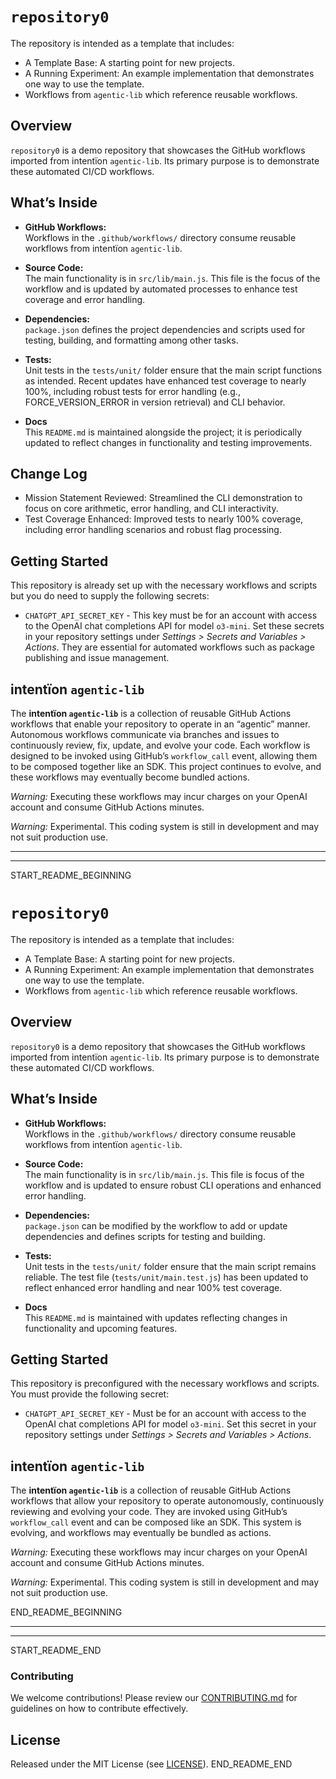 # `repository0`

The repository is intended as a template that includes:
* A Template Base: A starting point for new projects.
* A Running Experiment: An example implementation that demonstrates one way to use the template.
* Workflows from `agentic‑lib` which reference reusable workflows.

## Overview
`repository0` is a demo repository that showcases the GitHub workflows imported from intentïon `agentic‑lib`. Its primary purpose is to demonstrate these automated CI/CD workflows.

## What’s Inside

- **GitHub Workflows:**  
  Workflows in the `.github/workflows/` directory consume reusable workflows from intentïon `agentic‑lib`.

- **Source Code:**  
  The main functionality is in `src/lib/main.js`. This file is the focus of the workflow and is updated by automated processes to enhance test coverage and error handling.

- **Dependencies:**  
  `package.json` defines the project dependencies and scripts used for testing, building, and formatting among other tasks.

- **Tests:**  
  Unit tests in the `tests/unit/` folder ensure that the main script functions as intended. Recent updates have enhanced test coverage to nearly 100%, including robust tests for error handling (e.g., FORCE_VERSION_ERROR in version retrieval) and CLI behavior.

- **Docs**  
  This `README.md` is maintained alongside the project; it is periodically updated to reflect changes in functionality and testing improvements.

## Change Log
- Mission Statement Reviewed: Streamlined the CLI demonstration to focus on core arithmetic, error handling, and CLI interactivity.
- Test Coverage Enhanced: Improved tests to nearly 100% coverage, including error handling scenarios and robust flag processing.

## Getting Started

This repository is already set up with the necessary workflows and scripts but you do need to supply the following secrets:
- `CHATGPT_API_SECRET_KEY` - This key must be for an account with access to the OpenAI chat completions API for model `o3-mini`.
  Set these secrets in your repository settings under *Settings > Secrets and Variables > Actions*. They are essential for automated workflows such as package publishing and issue management.

## intentïon `agentic‑lib`

The **intentïon `agentic‑lib`** is a collection of reusable GitHub Actions workflows that enable your repository to operate in an “agentic” manner. Autonomous workflows communicate via branches and issues to continuously review, fix, update, and evolve your code. Each workflow is designed to be invoked using GitHub’s `workflow_call` event, allowing them to be composed together like an SDK. This project continues to evolve, and these workflows may eventually become bundled actions.

*Warning:* Executing these workflows may incur charges on your OpenAI account and consume GitHub Actions minutes.

*Warning:* Experimental. This coding system is still in development and may not suit production use.

---
---

START_README_BEGINNING
# `repository0`

The repository is intended as a template that includes:
* A Template Base: A starting point for new projects.
* A Running Experiment: An example implementation that demonstrates one way to use the template.
* Workflows from `agentic‑lib` which reference reusable workflows.

## Overview
`repository0` is a demo repository that showcases the GitHub workflows imported from intentïon `agentic‑lib`. Its primary purpose is to demonstrate these automated CI/CD workflows.

## What’s Inside

- **GitHub Workflows:**  
  Workflows in the `.github/workflows/` directory consume reusable workflows from intentïon `agentic‑lib`.

- **Source Code:**  
  The main functionality is in `src/lib/main.js`. This file is focus of the workflow and is updated to ensure robust CLI operations and enhanced error handling.

- **Dependencies:**  
  `package.json` can be modified by the workflow to add or update dependencies and defines scripts for testing and building.

- **Tests:**  
  Unit tests in the `tests/unit/` folder ensure that the main script remains reliable. The test file (`tests/unit/main.test.js`) has been updated to reflect enhanced error handling and near 100% test coverage.

- **Docs**  
  This `README.md` is maintained with updates reflecting changes in functionality and upcoming features.

## Getting Started

This repository is preconfigured with the necessary workflows and scripts. You must provide the following secret:
- `CHATGPT_API_SECRET_KEY` - Must be for an account with access to the OpenAI chat completions API for model `o3-mini`. Set this secret in your repository settings under *Settings > Secrets and Variables > Actions*.

## intentïon `agentic‑lib`

The **intentïon `agentic‑lib`** is a collection of reusable GitHub Actions workflows that allow your repository to operate autonomously, continuously reviewing and evolving your code. They are invoked using GitHub’s `workflow_call` event and can be composed like an SDK. This system is evolving, and workflows may eventually be bundled as actions.

*Warning:* Executing these workflows may incur charges on your OpenAI account and consume GitHub Actions minutes.

*Warning:* Experimental. This coding system is still in development and may not suit production use.

END_README_BEGINNING

---
---

START_README_END
### Contributing

We welcome contributions! Please review our [CONTRIBUTING.md](./CONTRIBUTING.md) for guidelines on how to contribute effectively.

## License

Released under the MIT License (see [LICENSE](./LICENSE)).
END_README_END
